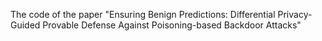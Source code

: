 The code of the paper "Ensuring Benign Predictions: Differential Privacy-Guided Provable Defense Against Poisoning-based Backdoor Attacks"
